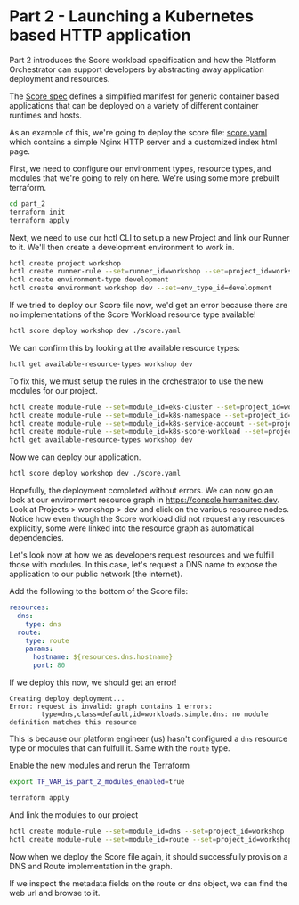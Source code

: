 # Part 2 - Launching a Kubernetes based HTTP application

Part 2 introduces the Score workload specification and how the Platform Orchestrator can support developers by abstracting away application deployment and resources.

The [Score spec](https://docs.score.dev/docs/score-specification/score-spec-reference/) defines a simplified manifest for generic container based applications that can be deployed on a variety of different container runtimes and hosts.

As an example of this, we're going to deploy the score file: [score.yaml](./score.yaml) which contains a simple Nginx HTTP server and a customized index html page.

First, we need to configure our environment types, resource types, and modules that we're going to rely on here. We're using some more prebuilt terraform.

```sh
cd part_2
terraform init
terraform apply
```

Next, we need to use our hctl CLI to setup a new Project and link our Runner to it. We'll then create a development environment to work in.

```sh
hctl create project workshop
hctl create runner-rule --set=runner_id=workshop --set=project_id=workshop
hctl create environment-type development
hctl create environment workshop dev --set=env_type_id=development
```

If we tried to deploy our Score file now, we'd get an error because there are no implementations of the Score Workload resource type available!

```sh
hctl score deploy workshop dev ./score.yaml
```

We can confirm this by looking at the available resource types:

```sh
hctl get available-resource-types workshop dev
```

To fix this, we must setup the rules in the orchestrator to use the new modules for our project.

```sh
hctl create module-rule --set=module_id=eks-cluster --set=project_id=workshop
hctl create module-rule --set=module_id=k8s-namespace --set=project_id=workshop
hctl create module-rule --set=module_id=k8s-service-account --set=project_id=workshop
hctl create module-rule --set=module_id=k8s-score-workload --set=project_id=workshop
hctl get available-resource-types workshop dev
```

Now we can deploy our application.

```sh
hctl score deploy workshop dev ./score.yaml
```

Hopefully, the deployment completed without errors. We can now go an look at our environment resource graph in <https://console.humanitec.dev>. Look at Projects > workshop > dev and click on the various resource nodes. Notice how even though the Score workload did not request any resources explicitly, some were linked into the resource graph as automatical dependencies.

Let's look now at how we as developers request resources and we fulfill those with modules. In this case, let's request a DNS name to expose the application to our public network (the internet).

Add the following to the bottom of the Score file:

```yaml
resources:
  dns:
    type: dns
  route:
    type: route
    params:
      hostname: ${resources.dns.hostname}
      port: 80
```

If we deploy this now, we should get an error!

```
Creating deploy deployment...
Error: request is invalid: graph contains 1 errors:
        type=dns,class=default,id=workloads.simple.dns: no module definition matches this resource
```

This is because our platform engineer (us) hasn't configured a `dns` resource type or modules that can fulfull it. Same with the `route` type.

Enable the new modules and rerun the Terraform

```sh
export TF_VAR_is_part_2_modules_enabled=true

terraform apply
```

And link the modules to our project

```sh
hctl create module-rule --set=module_id=dns --set=project_id=workshop
hctl create module-rule --set=module_id=route --set=project_id=workshop
```

Now when we deploy the Score file again, it should successfully provision a DNS and Route implementation in the graph.

If we inspect the metadata fields on the route or dns object, we can find the web url and browse to it.

